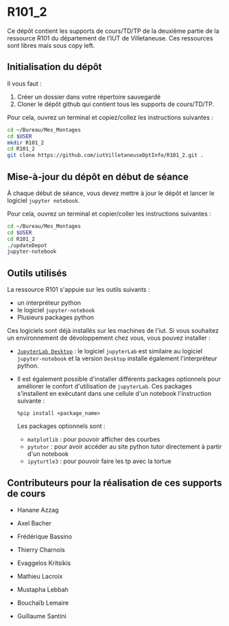 # R101_2


Ce dépôt contient les supports de cours/TD/TP de la deuxième partie de la ressource R101 du département de l'IUT de Villetaneuse. Ces ressources sont libres mais sous copy left.

## Initialisation du dépôt 

Il vous faut : 
1. Créer un dossier dans votre répertoire sauvegardé
2. Cloner le dépôt github qui contient tous les supports de cours/TD/TP.

Pour cela, ouvrez un terminal et copiez/collez les instructions suivantes :
```bash
cd ~/Bureau/Mes_Montages
cd $USER
mkdir R101_2
cd R101_2
git clone https://github.com/iutVilletaneuseDptInfo/R101_2.git .
```

## Mise-à-jour du dépôt en début de séance

À chaque début de séance, vous devez mettre à jour le dépôt et lancer le logiciel `jupyter notebook`. 

Pour cela, ouvrez un terminal et copier/coller les instructions suivantes :

```bash
cd ~/Bureau/Mes_Montages
cd $USER
cd R101_2
./updateDepot
jupyter-notebook
```



## Outils utilisés

La ressource R101 s'appuie sur les outils suivants : 
* un interpréteur python 
* le logiciel `jupyter-notebook`
* Plusieurs packages python

Ces logiciels sont déjà installés sur les machines de l'iut. Si vous souhaitez un environnement de dévoloppement chez vous, vous pouvez installer : 
* [`JupyterLab Desktop`](https://github.com/jupyterlab/jupyterlab-desktop#installation) : le logiciel `jupyterLab` est similaire au logiciel `jupyter-notebook` et la version `Desktop` installe également l'interpréteur python.

* Il est également possible d'installer différents packages optionnels pour améliorer le confort d'utilisation de `jupyterLab`. Ces packages s'installent en exécutant dans une cellule d'un notebook l'instruction suivante : 
  ```jupyter
  %pip install <package_name>
  ```
  Les packages optionnels sont : 
  * `matplotlib` : pour pouvoir afficher des courbes
  * `pytutor` : pour avoir accéder au site python tutor directement à partir d'un notebook
  * `ipyturtle3` : pour pouvoir faire les tp avec la tortue



## Contributeurs pour la réalisation de ces supports de cours

* Hanane Azzag

* Axel Bacher

* Frédérique Bassino

* Thierry Charnois

* Evaggelos Kritsikis

* Mathieu Lacroix

* Mustapha Lebbah

* Bouchaïb Lemaire

* Guillaume Santini

